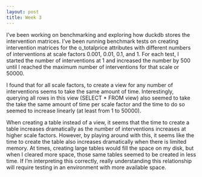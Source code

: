 ```yaml
---
layout: post
title: Week 3
---
```


I’ve been working on benchmarking and exploring how duckdb stores the intervention matrices. I’ve been running benchmark tests on creating intervention matrices for the o_totalprice attributes with different numbers of interventions at scale factors 0.001, 0.01, 0.1, and 1. For each test, I started the number of interventions at 1 and increased the number by 500 until I reached the maximum number of interventions for that scale or 50000. 

I found that for all scale factors, to create a view for any number of interventions seems to take the same amount of time. Interestingly, querying all rows in this view (SELECT * FROM view) also seemed to take the take the same amount of time per scale factor and the time to do so seemed to increase linearly (at least from 1 to 50000). 

When creating a table instead of a view, it seems that the time to create a table increases dramatically as the number of interventions increases at higher scale factors. However, by playing around with this, it seems like the time to create the table also increases dramatically when there is limited memory. At times, creating large tables would fill the space on my disk, but when I cleared more space, those same tables seemed to be created in less time. If I’m interpreting this correctly, really understanding this relationship will require testing in an environment with more available space. 
